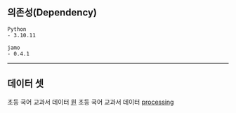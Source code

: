 ## 의존성(Dependency)
```
Python
- 3.10.11

jamo
- 0.4.1
```

___
## 데이터 셋
초등 국어 교과서 데이터 [원]([https://drive.google.com/file/d/1-G3V3yB6dRvjM8QTWOlkoCFgciAJoKoC/view?usp=driv](https://www.dropbox.com/sh/nmzwadm4e37ica5/AAA-BDemn5dIub8n3BFJk1Txa?dl=0)e_link)
초등 국어 교과서 데이터 [processing](https://drive.google.com/file/d/1-G3V3yB6dRvjM8QTWOlkoCFgciAJoKoC/view?usp=drive_link)
